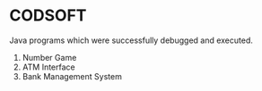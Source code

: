 # CODSOFT
Java programs which were successfully debugged and executed. 
<br>
1. Number Game<br>
2. ATM Interface <br>
3. Bank Management System
